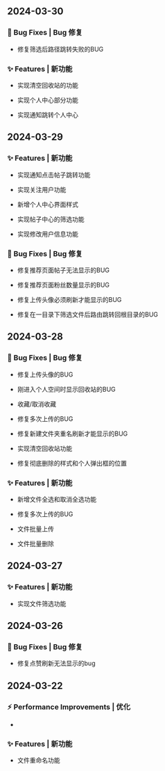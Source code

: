 
## 2024-03-30

### 🐛 Bug Fixes | Bug 修复

* 修复筛选后路径跳转失败的BUG

### ✨ Features | 新功能

* 实现清空回收站的功能

* 实现个人中心部分功能

* 实现通知跳转个人中心

## 2024-03-29

### ✨ Features | 新功能

* 实现通知点击帖子跳转功能

* 实现关注用户功能

* 新增个人中心界面样式

* 实现帖子中心的筛选功能

* 实现修改用户信息功能

### 🐛 Bug Fixes | Bug 修复

* 修复推荐页面帖子无法显示的BUG

* 修复推荐页面粉丝数量显示的BUG

* 修复上传头像必须刷新才能显示的BUG

* 修复在一目录下筛选文件后路由跳转回根目录的BUG

## 2024-03-28

### 🐛 Bug Fixes | Bug 修复

* 修复上传头像的BUG
  
* 刚进入个人空间时显示回收站的BUG
  
* 收藏/取消收藏

* 修复多次上传的BUG

* 修复新建文件夹重名刷新才能显示的BUG

* 实现清空回收站功能

* 修复彻底删除的样式和个人弹出框的位置

### ✨ Features | 新功能

* 新增文件全选和取消全选功能

* 修复多次上传的BUG

* 文件批量上传

* 文件批量删除

## 2024-03-27

### ✨ Features | 新功能

* 实现文件筛选功能

## 2024-03-26

### 🐛 Bug Fixes | Bug 修复

* 修复点赞刷新无法显示的bug

## 2024-03-22

### ⚡ Performance Improvements | 优化

* 

### ✨ Features | 新功能

* 文件重命名功能 